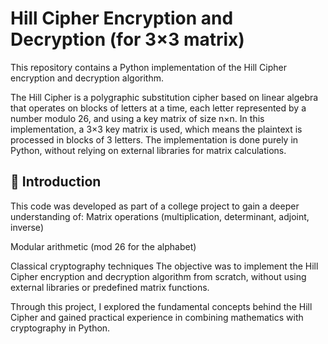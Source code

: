 # Hill Cipher Encryption and Decryption (for 3×3 matrix)
This repository contains a Python implementation of the Hill Cipher encryption and decryption algorithm.

The Hill Cipher is a polygraphic substitution cipher based on linear algebra that operates on blocks of letters at a time, each letter represented by a number modulo 26, and using a key matrix of size n×n.
In this implementation, a 3×3 key matrix is used, which means the plaintext is processed in blocks of 3 letters. The implementation is done purely in Python, without relying on external libraries for matrix calculations.

## 📖 Introduction
This code was developed as part of a college project to gain a deeper understanding of:
Matrix operations (multiplication, determinant, adjoint, inverse)

Modular arithmetic (mod 26 for the alphabet)

Classical cryptography techniques
The objective was to implement the Hill Cipher encryption and decryption algorithm from scratch, without using external libraries or predefined matrix functions.

Through this project, I explored the fundamental concepts behind the Hill Cipher and gained practical experience in combining mathematics with cryptography in Python.
